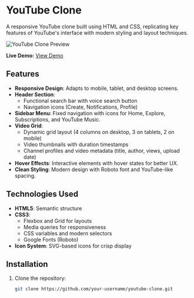 # YouTube Clone

A responsive YouTube clone built using HTML and CSS, replicating key features of YouTube's interface with modern styling and layout techniques.

![YouTube Clone Preview](screenshot.jpg)

**Live Demo:** [View Demo](https://abdoxcode.github.io/Youtube-clone/) 

## Features

- **Responsive Design**: Adapts to mobile, tablet, and desktop screens.
- **Header Section**:
  - Functional search bar with voice search button
  - Navigation icons (Create, Notifications, Profile)
- **Sidebar Menu**: Fixed navigation with icons for Home, Explore, Subscriptions, and YouTube Music.
- **Video Grid**: 
  - Dynamic grid layout (4 columns on desktop, 3 on tablets, 2 on mobile)
  - Video thumbnails with duration timestamps
  - Channel profiles and video metadata (title, author, views, upload date)
- **Hover Effects**: Interactive elements with hover states for better UX.
- **Clean Styling**: Modern design with Roboto font and YouTube-like spacing.

## Technologies Used

- **HTML5**: Semantic structure
- **CSS3**:
  - Flexbox and Grid for layouts
  - Media queries for responsiveness
  - CSS variables and modern selectors
  - Google Fonts (Roboto)
- **Icon System**: SVG-based icons for crisp display

## Installation

1. Clone the repository:
   ```bash
   git clone https://github.com/your-username/youtube-clone.git
